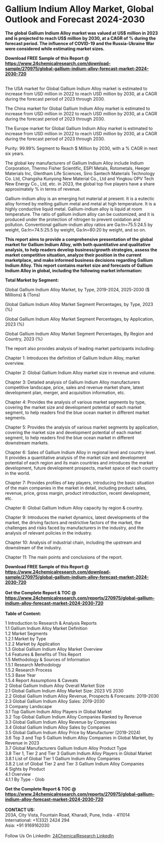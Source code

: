 <h1>Gallium Indium Alloy Market, Global Outlook and Forecast 2024-2030</h1><p><strong>The global Gallium Indium Alloy market was valued at US$ million in 2023 and is projected to reach US$ million by 2030, at a CAGR of % during the forecast period. The influence of COVID-19 and the Russia-Ukraine War were considered while estimating market sizes.</strong></p><p>
</p><p></p><div><b>Download FREE Sample of this Report @ 
            <a href="https://www.24chemicalresearch.com/download-sample/270975/global-gallium-indium-alloy-forecast-market-2024-2030-720">
            https://www.24chemicalresearch.com/download-sample/270975/global-gallium-indium-alloy-forecast-market-2024-2030-720</a></b></div><br><p>
</p><p>The USA market for Global Gallium Indium Alloy market is estimated to increase from USD million in 2022 to reach USD million by 2030, at a CAGR during the forecast period of 2023 through 2030.</p><p>
</p><p>The China market for Global Gallium Indium Alloy market is estimated to increase from USD million in 2022 to reach USD million by 2030, at a CAGR during the forecast period of 2023 through 2030.</p><p>
</p><p>The Europe market for Global Gallium Indium Alloy market is estimated to increase from USD million in 2022 to reach USD million by 2030, at a CAGR during the forecast period of 2023 through 2030.</p><p>
Purity: 99.99% Segment to Reach $ Million by 2030, with a % CAGR in next six years.</p><p>
The global key manufacturers of Gallium Indium Alloy include Indium Corporation, Thermo Fisher Scientific, ESPI Metals, Rotometals, Heeger Materials Inc, Glentham Life Sciences, Sino Santech Materials Technology Co. Ltd, Changsha Kunyong New Material Co., Ltd and Yingkou OPV Tech New Energy Co., Ltd, etc. in 2023, the global top five players have a share approximately % in terms of revenue.</p><p>
Gallium-indium alloy is an emerging hot material at present. It is a eutectic alloy formed by melting gallium metal and metal at high temperature. It is a highly conductive liquid metal. Gallium-indium alloy is liquid at room temperature. The ratio of gallium indium alloy can be customized, and it is produced under the protection of nitrogen to prevent oxidation and pollution. Conventional gallium-indium alloy ratios are Ga:In=75.5:24.5 by weight, Ga:In=74.5:25.5 by weight, Ga:In=80:20 by weight, and so on.</p><p>
<strong>This report aims to provide a comprehensive presentation of the global market for Gallium Indium Alloy, with both quantitative and qualitative analysis, to help readers develop business/growth strategies, assess the market competitive situation, analyze their position in the current marketplace, and make informed business decisions regarding Gallium Indium Alloy. This report contains market size and forecasts of Gallium Indium Alloy in global, including the following market information:</strong></p><p>
</p><p>
<strong>Total Market by Segment:</strong></p><p>
Global Gallium Indium Alloy Market, by Type, 2019-2024, 2025-2030 ($ Millions) &amp; (Tons)</p><p>
Global Gallium Indium Alloy Market Segment Percentages, by Type, 2023 (%)</p><p>
</p><p>
Global Gallium Indium Alloy Market Segment Percentages, by Application, 2023 (%)</p><p>
</p><p>
Global Gallium Indium Alloy Market Segment Percentages, By Region and Country, 2023 (%)</p><p>
</p><p>
The report also provides analysis of leading market participants including:</p><p>
</p><p>
</p><p>
Chapter 1: Introduces the definition of Gallium Indium Alloy, market overview.</p><p>
Chapter 2: Global Gallium Indium Alloy market size in revenue and volume.</p><p>
Chapter 3: Detailed analysis of Gallium Indium Alloy manufacturers competitive landscape, price, sales and revenue market share, latest development plan, merger, and acquisition information, etc.</p><p>
Chapter 4: Provides the analysis of various market segments by type, covering the market size and development potential of each market segment, to help readers find the blue ocean market in different market segments.</p><p>
Chapter 5: Provides the analysis of various market segments by application, covering the market size and development potential of each market segment, to help readers find the blue ocean market in different downstream markets.</p><p>
Chapter 6: Sales of Gallium Indium Alloy in regional level and country level. It provides a quantitative analysis of the market size and development potential of each region and its main countries and introduces the market development, future development prospects, market space of each country in the world.</p><p>
Chapter 7: Provides profiles of key players, introducing the basic situation of the main companies in the market in detail, including product sales, revenue, price, gross margin, product introduction, recent development, etc.</p><p>
Chapter 8: Global Gallium Indium Alloy capacity by region &amp; country.</p><p>
Chapter 9: Introduces the market dynamics, latest developments of the market, the driving factors and restrictive factors of the market, the challenges and risks faced by manufacturers in the industry, and the analysis of relevant policies in the industry.</p><p>
Chapter 10: Analysis of industrial chain, including the upstream and downstream of the industry.</p><p>
Chapter 11: The main points and conclusions of the report.</p><div><b>Download FREE Sample of this Report @ 
            <a href="https://www.24chemicalresearch.com/download-sample/270975/global-gallium-indium-alloy-forecast-market-2024-2030-720">
            https://www.24chemicalresearch.com/download-sample/270975/global-gallium-indium-alloy-forecast-market-2024-2030-720</a></b></div><br><div><b>Get the Complete Report & TOC @ 
            <a href="https://www.24chemicalresearch.com/reports/270975/global-gallium-indium-alloy-forecast-market-2024-2030-720">
            https://www.24chemicalresearch.com/reports/270975/global-gallium-indium-alloy-forecast-market-2024-2030-720</a></b></div><br>
            <b>Table of Content:</b><p>1 Introduction to Research & Analysis Reports<br />
    1.1 Gallium Indium Alloy Market Definition<br />
    1.2 Market Segments<br />
        1.2.1 Market by Type<br />
        1.2.2 Market by Application<br />
    1.3 Global Gallium Indium Alloy Market Overview<br />
    1.4 Features & Benefits of This Report<br />
    1.5 Methodology & Sources of Information<br />
        1.5.1 Research Methodology<br />
        1.5.2 Research Process<br />
        1.5.3 Base Year<br />
        1.5.4 Report Assumptions & Caveats<br />
2 Global Gallium Indium Alloy Overall Market Size<br />
    2.1 Global Gallium Indium Alloy Market Size: 2023 VS 2030<br />
    2.2 Global Gallium Indium Alloy Revenue, Prospects & Forecasts: 2019-2030<br />
    2.3 Global Gallium Indium Alloy Sales: 2019-2030<br />
3 Company Landscape<br />
    3.1 Top Gallium Indium Alloy Players in Global Market<br />
    3.2 Top Global Gallium Indium Alloy Companies Ranked by Revenue<br />
    3.3 Global Gallium Indium Alloy Revenue by Companies<br />
    3.4 Global Gallium Indium Alloy Sales by Companies<br />
    3.5 Global Gallium Indium Alloy Price by Manufacturer (2019-2024)<br />
    3.6 Top 3 and Top 5 Gallium Indium Alloy Companies in Global Market, by Revenue in 2023<br />
    3.7 Global Manufacturers Gallium Indium Alloy Product Type<br />
    3.8 Tier 1, Tier 2 and Tier 3 Gallium Indium Alloy Players in Global Market<br />
        3.8.1 List of Global Tier 1 Gallium Indium Alloy Companies<br />
        3.8.2 List of Global Tier 2 and Tier 3 Gallium Indium Alloy Companies<br />
4 Sights by Product<br />
    4.1 Overview<br />
        4.1.1 By Type - Glob</p><div><b>Get the Complete Report & TOC @ 
            <a href="https://www.24chemicalresearch.com/reports/270975/global-gallium-indium-alloy-forecast-market-2024-2030-720">
            https://www.24chemicalresearch.com/reports/270975/global-gallium-indium-alloy-forecast-market-2024-2030-720</a></b></div><br><b>CONTACT US:</b><br>
            203A, City Vista, Fountain Road, Kharadi, Pune, India - 411014<br>
            International: +1(332) 2424 294<br>
            Asia: +91 9169162030 <br><br>
            Follow Us On LinkedIn: <a href="https://www.linkedin.com/company/24chemicalresearch/">24ChemicalResearch LinkedIn</a>